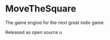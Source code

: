 MoveTheSquare
=============

The game engine for the next great indie game.

Released as open source u